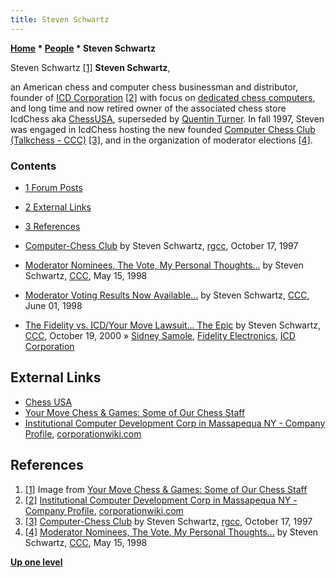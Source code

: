 ```yaml
---
title: Steven Schwartz
---
```

**[Home](Home "Home") \* [People](People "People") \* Steven Schwartz**



 [](https://www.chessusa.com/chess-staff.html) Steven Schwartz <a id="cite-note-1" href="#cite-ref-1">[1]</a> 
**Steven Schwartz**,  

an American chess and computer chess businessman and distributor, founder of [ICD Corporation](index.php?title=ICD_Corporation&action=edit&redlink=1 "ICD Corporation (page does not exist)")
<a id="cite-note-2" href="#cite-ref-2">[2]</a> 
with focus on [dedicated chess computers](Dedicated_Chess_Computers "Dedicated Chess Computers"), and long time and now retired owner of the associated chess store IcdChess aka [ChessUSA](index.php?title=ChessUSA&action=edit&redlink=1 "ChessUSA (page does not exist)"), superseded by [Quentin Turner](index.php?title=Quentin_Turner&action=edit&redlink=1 "Quentin Turner (page does not exist)"). In fall 1997, Steven was engaged in IcdChess hosting the new founded [Computer Chess Club (Talkchess - CCC)](CCC "CCC")
<a id="cite-note-3" href="#cite-ref-3">[3]</a>, and in the organization of moderator elections <a id="cite-note-4" href="#cite-ref-4">[4]</a>.



### Contents


* [1 Forum Posts](#forum-posts)
* [2 External Links](#external-links)
* [3 References](#references)






* [Computer-Chess Club](https://groups.google.com/g/rec.games.chess.computer/c/Bd6-AZkuWU0) by Steven Schwartz, [rgcc](Computer_Chess_Forums "Computer Chess Forums"), October 17, 1997
* [Moderator Nominees, The Vote, My Personal Thoughts...](https://www.stmintz.com/ccc/index.php?id=18712) by Steven Schwartz, [CCC](CCC "CCC"), May 15, 1998
* [Moderator Voting Results Now Available...](https://www.stmintz.com/ccc/index.php?id=19714) by Steven Schwartz, [CCC](CCC "CCC"), June 01, 1998
* [The Fidelity vs. ICD/Your Move Lawsuit... The Epic](https://www.stmintz.com/ccc/index.php?id=133998) by Steven Schwartz, [CCC](CCC "CCC"), October 19, 2000 » [Sidney Samole](Sidney_Samole "Sidney Samole"), [Fidelity Electronics](Fidelity_Electronics "Fidelity Electronics"), [ICD Corporation](index.php?title=ICD_Corporation&action=edit&redlink=1 "ICD Corporation (page does not exist)")


## External Links


* [Chess USA](https://www.chessusa.com/)
* [Your Move Chess & Games: Some of Our Chess Staff](https://www.chessusa.com/chess-staff.html)
* [Institutional Computer Development Corp in Massapequa NY - Company Profile](https://www.corporationwiki.com/New-York/Massapequa/institutional-computer-development-corp/49139294.aspx), [corporationwiki.com](https://www.corporationwiki.com/)


## References


1. <a id="cite-ref-1" href="#cite-note-1">[1]</a> Image from [Your Move Chess & Games: Some of Our Chess Staff](https://www.chessusa.com/chess-staff.html)
2. <a id="cite-ref-2" href="#cite-note-2">[2]</a> [Institutional Computer Development Corp in Massapequa NY - Company Profile](https://www.corporationwiki.com/New-York/Massapequa/institutional-computer-development-corp/49139294.aspx), [corporationwiki.com](https://www.corporationwiki.com/)
3. <a id="cite-ref-3" href="#cite-note-3">[3]</a> [Computer-Chess Club](https://groups.google.com/g/rec.games.chess.computer/c/Bd6-AZkuWU0) by Steven Schwartz, [rgcc](Computer_Chess_Forums "Computer Chess Forums"), October 17, 1997
4. <a id="cite-ref-4" href="#cite-note-4">[4]</a> [Moderator Nominees, The Vote, My Personal Thoughts...](https://www.stmintz.com/ccc/index.php?id=18712) by Steven Schwartz, [CCC](CCC "CCC"), May 15, 1998

**[Up one level](People "People")**







 
